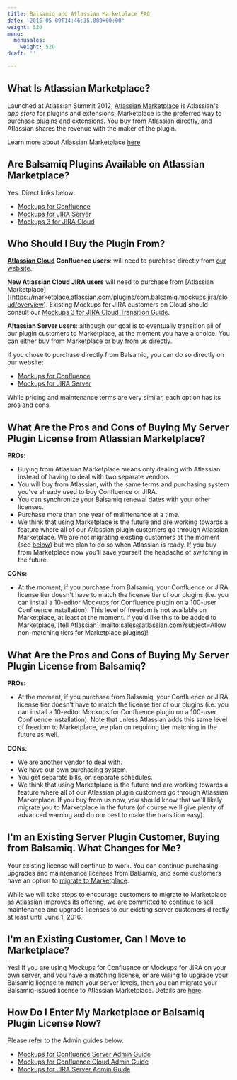 ```yaml
---
title: Balsamiq and Atlassian Marketplace FAQ
date: '2015-05-09T14:46:35.000+00:00'
weight: 520
menu:
  menusales:
    weight: 520
draft: ''

---
```


## What Is Atlassian Marketplace?

Launched at Atlassian Summit 2012, [Atlassian Marketplace](https://plugins.atlassian.com/) is Atlassian's _app store_ for plugins and extensions. Marketplace is the preferred way to purchase plugins and extensions. You buy from Atlassian directly, and Atlassian shares the revenue with the maker of the plugin.

Learn more about Atlassian Marketplace [here](http://www.atlassian.com/licensing/marketplace).

## Are Balsamiq Plugins Available on Atlassian Marketplace?

Yes. Direct links below:

*   [Mockups for Confluence](https://plugins.atlassian.com/plugins/com.balsamiq.confluence.plugins.mockups)
*   [Mockups for JIRA Server](https://plugins.atlassian.com/plugins/com.balsamiq.jira.plugins.mockups)
*   [Mockups 3 for JIRA Cloud](https://marketplace.atlassian.com/plugins/com.balsamiq.mockups.jira/cloud/overview)

## Who Should I Buy the Plugin From?

**[Atlassian Cloud](/sales/atlassiancloud/) Confluence users**: will need to purchase directly from [our website](https://balsamiq.com/buy/#c).

**New Atlassian Cloud JIRA users** will need to purchase from [Atlassian Marketplace]((https://marketplace.atlassian.com/plugins/com.balsamiq.mockups.jira/cloud/overview).  Existing Mockups for JIRA customers on Cloud should consult our [Mockups 3 for JIRA Cloud Transition Guide](https://docs.balsamiq.com/jira/transition-guide/).

**Altassian Server users**: although our goal is to eventually transition all of our plugin customers to Marketplace, at the moment you have a choice. You can either buy from Marketplace or buy from us directly.

If you chose to purchase directly from Balsamiq, you can do so directly on our website:

*   [Mockups for Confluence](https://balsamiq.com/buy/#c)
*   [Mockups for JIRA Server](https://balsamiq.com/buy/#j)

While pricing and maintenance terms are very similar, each option has its pros and cons.

## What Are the Pros and Cons of Buying My Server Plugin License from Atlassian Marketplace?

**PROs:**

*   Buying from Atlassian Marketplace means only dealing with Atlassian instead of having to deal with two separate vendors.
*   You will buy from Atlassian, with the same terms and purchasing system you've already used to buy Confluence or JIRA.
*   You can synchronize your Balsamiq renewal dates with your other licenses.
*   Purchase more than one year of maintenance at a time.
*   We think that using Marketplace is the future and are working towards a feature where all of our Atlassian plugin customers go through Atlassian Marketplace. We are not migrating existing customers at the moment (see [below](#existing)) but we plan to do so when Atlassian is ready. If you buy from Marketplace now you'll save yourself the headache of switching in the future.

**CONs:**

*   At the moment, if you purchase from Balsamiq, your Confluence or JIRA license tier doesn't have to match the license tier of our plugins (i.e. you can install a 10-editor Mockups for Confluence plugin on a 100-user Confluence installation). This level of freedom is not available on Marketplace, at least at the moment. If you'd like this to be added to Marketplace, [tell Atlassian](mailto:sales@atlassian.com?subject=Allow non-matching tiers for Marketplace plugins)!

## What Are the Pros and Cons of Buying My Server Plugin License from Balsamiq?

**PROs:**

*   At the moment, if you purchase from Balsamiq, your Confluence or JIRA license tier doesn't have to match the license tier of our plugins (i.e. you can install a 10-editor Mockups for Confluence plugin on a 100-user Confluence installation). Note that unless Atlassian adds this same level of freedom to Marketplace, we plan on requiring tier matching in the future as well.

**CONs:**

*   We are another vendor to deal with.
*   We have our own purchasing system.
*   You get separate bills, on separate schedules.
*   We think that using Marketplace is the future and are working towards a feature where all of our Atlassian plugin customers go through Atlassian Marketplace. If you buy from us now, you should know that we'll likely migrate you to Marketplace in the future (of course we'll give plenty of advanced warning and do our best to make the transition easy).

## I'm an Existing Server Plugin Customer, Buying from Balsamiq. What Changes for Me?

Your existing license will continue to work. You can continue purchasing upgrades and maintenance licenses from Balsamiq, and some customers have an option to [migrate to Marketplace](/sales/marketplace/#i-m-an-existing-customer-can-i-move-to-marketplace).

While we will take steps to encourage customers to migrate to Marketplace as Atlassian improves its offering, we are committed to continue to sell maintenance and upgrade licenses to our existing server customers directly at least until June 1, 2016.

## I'm an Existing Customer, Can I Move to Marketplace?

Yes! If you are using Mockups for Confluence or Mockups for JIRA on your own server, and you have a matching license, or are willing to upgrade your Balsamiq license to match your server levels, then you can migrate your Balsamiq-issued license to Atlassian Marketplace. Details are [here](/sales/atlassianmigrating/).

## How Do I Enter My Marketplace or Balsamiq Plugin License Now?

Please refer to the Admin guides below:

*   [Mockups for Confluence Server Admin Guide](https://docs.balsamiq.com/confluence/admin-guide/)
*   [Mockups for Confluence Cloud Admin Guide](https://docs.balsamiq.com/confluence/admin-guide-cloud/)
*   [Mockups for JIRA Server Admin Guide](https://docs.balsamiq.com/jira/admin-guide/)
